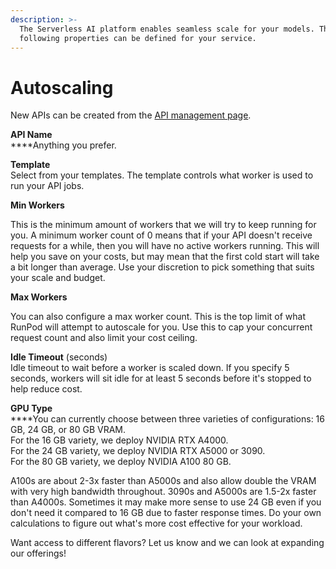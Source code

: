 ```yaml
---
description: >-
  The Serverless AI platform enables seamless scale for your models. The
  following properties can be defined for your service.
---
```


# Autoscaling

New APIs can be created from the [API management page](https://www.runpod.io/console/serverless/user/apis).

**API Name**\
****Anything you prefer.

**Template**\
Select from your templates. The template controls what worker is used to run your API jobs.

**Min Workers**

This is the minimum amount of workers that we will try to keep running for you. A minimum worker count of 0 means that if your API doesn't receive requests for a while, then you will have no active workers running. This will help you save on your costs, but may mean that the first cold start will take a bit longer than average. Use your discretion to pick something that suits your scale and budget.

**Max Workers**

You can also configure a max worker count. This is the top limit of what RunPod will attempt to autoscale for you. Use this to cap your concurrent request count and also limit your cost ceiling.

**Idle Timeout** (seconds)\
Idle timeout to wait before a worker is scaled down. If you specify 5 seconds, workers will sit idle for at least 5 seconds before it's stopped to help reduce cost.

**GPU Type**\
****You can currently choose between three varieties of configurations: 16 GB, 24 GB, or 80 GB VRAM.\
For the 16 GB variety, we deploy NVIDIA RTX A4000.\
For the 24 GB variety, we deploy NVIDIA RTX A5000 or 3090. \
For the 80 GB variety, we deploy NVIDIA A100 80 GB.&#x20;

A100s are about 2-3x faster than A5000s and also allow double the VRAM with very high bandwidth throughout. 3090s and A5000s are 1.5-2x faster than A4000s. Sometimes it may make more sense to use 24 GB even if you don't need it compared to 16 GB due to faster response times. Do your own calculations to figure out what's more cost effective for your workload.

Want access to different flavors? Let us know and we can look at expanding our offerings!

